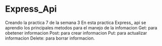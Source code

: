 # Express_Api
Creando la practica 7 de la semana 3
En esta practica Express_ api se aprendio los principales metodos para el manejo de la infomacion 
Get:  para obetener informacion
Post:  para crear informacion
Put:  para actualizar informacion
Delete: para borrar informacion.
